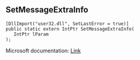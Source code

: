 ## SetMessageExtraInfo

```
[DllImport("user32.dll", SetLastError = true)]
public static extern IntPtr SetMessageExtraInfo(
   IntPtr lParam
);
```

Microsoft documentation: [Link](https://docs.microsoft.com/en-us/windows/win32/api/winuser/nf-winuser-setmessageextrainfo)

